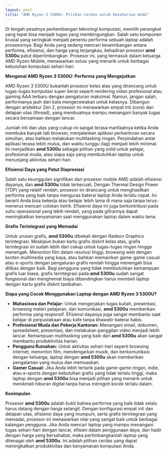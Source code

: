 ```yaml
---
layout: post
title: "AMD Ryzen 3 5300U: Pilihan Cerdas untuk Keseharian Anda"
---
```


Di tengah pesatnya perkembangan teknologi komputasi, memilih perangkat yang tepat bisa menjadi tugas yang membingungkan. Salah satu komponen krusial yang seringkali menjadi penentu performa sebuah laptop adalah prosesornya. Bagi Anda yang sedang mencari keseimbangan antara performa, efisiensi, dan harga yang terjangkau, kehadiran prosesor **amd 5300u** patut dipertimbangkan. Prosesor ini, yang termasuk dalam keluarga AMD Ryzen Mobile, menawarkan solusi yang menarik untuk berbagai kebutuhan komputasi sehari-hari.

**Mengenal AMD Ryzen 3 5300U: Performa yang Mengejutkan**

AMD Ryzen 3 5300U bukanlah prosesor kelas atas yang dirancang untuk tugas-tugas komputasi super berat seperti rendering video profesional atau gaming AAA terbaru dengan pengaturan maksimal. Namun, jangan salah, performanya jauh dari kata mengecewakan untuk kelasnya. Dibangun dengan arsitektur Zen 2, prosesor ini menawarkan empat inti (core) dan delapan utas (thread), yang membuatnya mampu menangani banyak tugas secara bersamaan dengan lancar.

Jumlah inti dan utas yang cukup ini sangat terasa manfaatnya ketika Anda membuka banyak tab browser, menjalankan aplikasi perkantoran secara simultan, atau bahkan melakukan multitasking ringan. Perpindahan antar aplikasi terasa lebih mulus, dan waktu tunggu (lag) menjadi lebih minimal. Ini menjadikan **amd 5300u** sebagai pilihan yang solid untuk pelajar, profesional muda, atau siapa saja yang membutuhkan laptop untuk menunjang aktivitas sehari-hari.

**Efisiensi Daya yang Patut Diapresiasi**

Salah satu keunggulan signifikan dari prosesor mobile AMD adalah efisiensi dayanya, dan **amd 5300u** tidak terkecuali. Dengan Thermal Design Power (TDP) yang relatif rendah, prosesor ini dirancang untuk menghasilkan performa yang baik tanpa menguras baterai laptop Anda terlalu cepat. Ini berarti Anda bisa bekerja atau belajar lebih lama di mana saja tanpa terus-menerus mencari colokan listrik. Efisiensi daya ini juga berkontribusi pada suhu operasional yang lebih rendah, yang pada gilirannya dapat meningkatkan kenyamanan saat menggunakan laptop dalam waktu lama.

**Grafis Terintegrasi yang Memadai**

Untuk urusan grafis, **amd 5300u** dibekali dengan Radeon Graphics terintegrasi. Meskipun bukan kartu grafis diskrit kelas atas, grafis terintegrasi ini sudah lebih dari cukup untuk tugas-tugas ringan hingga menengah. Menonton film dalam resolusi tinggi, browsing web dengan konten multimedia yang kaya, atau bahkan memainkan game-game casual atau e-sports dengan pengaturan grafis rendah hingga menengah bisa dilibas dengan baik. Bagi pengguna yang tidak membutuhkan kemampuan grafis luar biasa, grafis terintegrasi pada **amd 5300u** sudah sangat fungsional dan menghemat biaya dibandingkan harus membeli laptop dengan kartu grafis diskrit tambahan.

**Siapa yang Cocok Menggunakan Laptop dengan AMD Ryzen 3 5300U?**

*   **Mahasiswa dan Pelajar:** Untuk mengerjakan tugas kuliah, presentasi, browsing materi pelajaran, dan komunikasi, **amd 5300u** memberikan performa yang responsif. Efisiensi dayanya juga sangat membantu saat belajar di perpustakaan atau kafe tanpa khawatir baterai habis.
*   **Profesional Muda dan Pekerja Kantoran:** Menangani email, dokumen, spreadsheet, presentasi, dan melakukan panggilan video menjadi lebih lancar. Kemampuan multitasking yang baik dari **amd 5300u** akan sangat membantu produktivitas harian.
*   **Pengguna Rumahan:** Untuk aktivitas sehari-hari seperti browsing internet, menonton film, mendengarkan musik, dan berkomunikasi dengan keluarga, laptop dengan **amd 5300u** akan memberikan pengalaman yang mulus dan memuaskan.
*   **Gamer Casual:** Jika Anda lebih tertarik pada game-game ringan, indie, atau e-sports dengan kebutuhan grafis yang tidak terlalu tinggi, maka laptop dengan **amd 5300u** bisa menjadi pilihan yang menarik untuk menikmati hiburan digital tanpa harus merogoh kocek terlalu dalam.

**Kesimpulan**

Prosesor **amd 5300u** adalah bukti bahwa performa yang baik tidak selalu harus datang dengan harga selangit. Dengan konfigurasi empat inti dan delapan utas, efisiensi daya yang mumpuni, serta grafis terintegrasi yang memadai, prosesor ini menawarkan nilai yang sangat baik untuk berbagai kalangan pengguna. Jika Anda mencari laptop yang mampu menangani tugas sehari-hari dengan lancar, efisien dalam penggunaan daya, dan hadir dengan harga yang bersahabat, maka pertimbangkanlah laptop yang ditenagai oleh **amd 5300u**. Ini adalah pilihan cerdas yang dapat meningkatkan produktivitas dan kenyamanan komputasi Anda.

